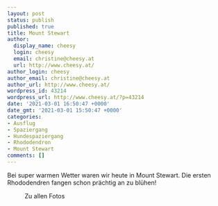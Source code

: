 ```yaml
---
layout: post
status: publish
published: true
title: Mount Stewart
author:
  display_name: cheesy
  login: cheesy
  email: christine@cheesy.at
  url: http://www.cheesy.at/
author_login: cheesy
author_email: christine@cheesy.at
author_url: http://www.cheesy.at/
wordpress_id: 43214
wordpress_url: http://www.cheesy.at/?p=43214
date: '2021-03-01 16:50:47 +0000'
date_gmt: '2021-03-01 15:50:47 +0000'
categories:
- Ausflug
- Spaziergang
- Hundespaziergang
- Rhododendron
- Mount Stewart
comments: []
---
```

<!-- wp:paragraph -->
Bei super warmen Wetter waren wir heute in Mount Stewart. Die ersten Rhododendren fangen schon prächtig an zu blühen!
<!-- /wp:paragraph -->
<!-- wp:image {"id":43176,"linkDestination":"custom"} -->
<figure class="wp-block-image"><a href="{% link _fotos/ausfluege/2021-2/mount-stewart/index.md %}"><img src="{% link _fotos/ausfluege/2021-2/mount-stewart/Mount-Stewart-008-3.jpg %}" alt="" class="wp-image-43176"></a><br>
<figcaption>Zu allen Fotos</figcaption>
</figure>
<!-- /wp:image -->
